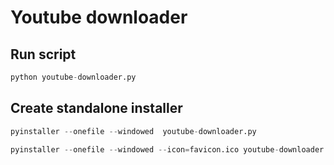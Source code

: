 # Youtube downloader

## Run script

```python
python youtube-downloader.py
```

## Create standalone installer

```python
pyinstaller --onefile --windowed  youtube-downloader.py

pyinstaller --onefile --windowed --icon=favicon.ico youtube-downloader.py
```
